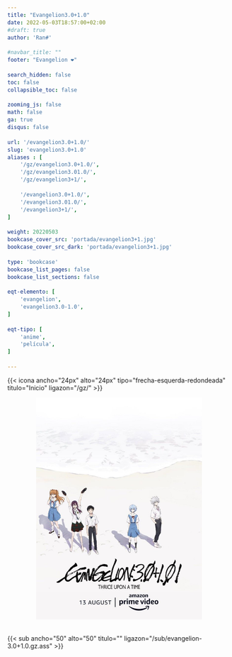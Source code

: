 ```yaml
---
title: "Evangelion3.0+1.0"
date: 2022-05-03T18:57:00+02:00
#draft: true
author: 'Ran#'

#navbar_title: ""
footer: "Evangelion ❤️"

search_hidden: false
toc: false
collapsible_toc: false

zooming_js: false
math: false
ga: true
disqus: false

url: '/evangelion3.0+1.0/'
slug: 'evangelion3.0+1.0'
aliases : [
    '/gz/evangelion3.0+1.0/',
    '/gz/evangelion3.01.0/',
    '/gz/evangelion3+1/',

    '/evangelion3.0+1.0/',
    '/evangelion3.01.0/',
    '/evangelion3+1/',
]

weight: 20220503
bookcase_cover_src: 'portada/evangelion3+1.jpg'
bookcase_cover_src_dark: 'portada/evangelion3+1.jpg'

type: 'bookcase'
bookcase_list_pages: false
bookcase_list_sections: false

eqt-elemento: [
    'evangelion',
    'evangelion3.0-1.0',
]

eqt-tipo: [
    'anime',
    'película',
]

---
```


{{< icona ancho="24px" alto="24px" tipo="frecha-esquerda-redondeada" titulo="Inicio" ligazon="/gz/" >}}

<div style="text-align: center">
    <img height="500" title="oreimo" alt="oreimo" src="/portada/evangelion3+1.jpg">
</div>

<br>

{{< sub ancho="50" alto="50" titulo="" ligazon="/sub/evangelion-3.0+1.0.gz.ass" >}}

